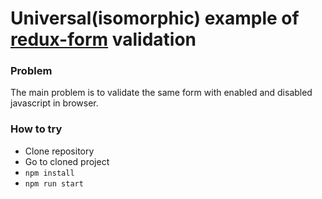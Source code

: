 # Universal(isomorphic) example of [redux-form](https://github.com/erikras/redux-form) validation

### Problem
The main problem is to validate the same form with enabled and disabled javascript in browser.

### How to try
 - Clone repository
 - Go to cloned project
 - ``` npm install ```
 - ``` npm run start ```
